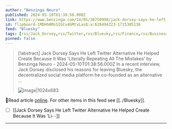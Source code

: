 ```yaml
---
author: "Benzinga Neuro"
published: 2024-05-10T01:38:56.000Z
link: https://www.benzinga.com/24/05/38750990/jack-dorsey-says-he-left-twitter-alternative-he-helped-create-because-it-was-literally-repeating-all
id: flipboard-lMDHh0MsSIGCv4bMtvLasQ:a:628494323-1715305136
feed: "Bluesky"
tags: [rss/Jack_Dorsey,rss/Twitter,rss/Bluesky,rss/Finance,rss/Business]
pinned: false
---
```

> [!abstract] Jack Dorsey Says He Left Twitter Alternative He Helped Create Because It Was 'Literally Repeating All The Mistakes' by Benzinga Neuro - 2024-05-10T01:38:56.000Z
> In a recent interview, Jack Dorsey disclosed his reasons for leaving Bluesky, the decentralized social media platform he co-founded as an alternative …
>
> ![image|1024x683](https://ic-cdn.flipboard.com/benzinga.com/9814915d0aa04651004b2e6fad485fdc5658ab7d/_large.jpeg)

🔗Read article [online](https://www.benzinga.com/24/05/38750990/jack-dorsey-says-he-left-twitter-alternative-he-helped-create-because-it-was-literally-repeating-all). For other items in this feed see [[../Bluesky]].

- [ ] [[Jack Dorsey Says He Left Twitter Alternative He Helped Create Because It Was 'Li⋯]]
- - -

